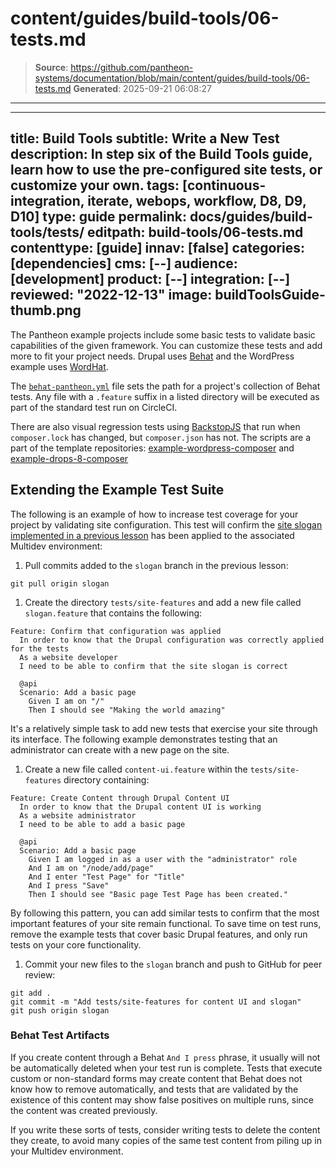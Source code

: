 # content/guides/build-tools/06-tests.md

> **Source**: https://github.com/pantheon-systems/documentation/blob/main/content/guides/build-tools/06-tests.md
> **Generated**: 2025-09-21 06:08:27

---

---
title: Build Tools
subtitle: Write a New Test
description: In step six of the Build Tools guide, learn how to use the pre-configured site tests, or customize your own.
tags: [continuous-integration, iterate, webops, workflow, D8, D9, D10]
type: guide
permalink: docs/guides/build-tools/tests/
editpath: build-tools/06-tests.md
contenttype: [guide]
innav: [false]
categories: [dependencies]
cms: [--]
audience: [development]
product: [--]
integration: [--]
reviewed: "2022-12-13"
image: buildToolsGuide-thumb.png
---

The Pantheon example projects include some basic tests to validate basic capabilities of the given framework. You can customize these tests and add more to fit your project needs. Drupal uses [Behat](http://behat.org/en/latest/) and the WordPress example uses [WordHat](https://github.com/paulgibbs/behat-wordpress-extension).

The [`behat-pantheon.yml`](https://github.com/pantheon-systems/example-drops-8-composer/blob/master/tests/behat/behat-pantheon.yml) file sets the path for a project's collection of Behat tests. Any file with a `.feature` suffix in a listed directory will be executed as part of the standard test run on CircleCI.

There are also visual regression tests using [BackstopJS](https://github.com/garris/BackstopJS) that run when `composer.lock` has changed, but `composer.json` has not. The scripts are a part of the template repositories: [example-wordpress-composer](https://github.com/pantheon-systems/example-wordpress-composer) and [example-drops-8-composer](https://github.com/pantheon-systems/example-drops-8-composer)

## Extending the Example Test Suite

The following is an example of how to increase test coverage for your project by validating site configuration. This test will confirm the [site slogan implemented in a previous lesson](/guides/build-tools/pr-workflow#create-a-pull-request) has been applied to the associated Multidev environment:

1. Pull commits added to the `slogan` branch in the previous lesson:

  ```bash{promptUser: user}
  git pull origin slogan
  ```

1. Create the directory `tests/site-features` and add a new file called `slogan.feature` that contains the following:

  ```gherkin
  Feature: Confirm that configuration was applied
    In order to know that the Drupal configuration was correctly applied for the tests
    As a website developer
    I need to be able to confirm that the site slogan is correct

    @api
    Scenario: Add a basic page
      Given I am on "/"
      Then I should see "Making the world amazing"
  ```

  It's a relatively simple task to add new tests that exercise your site through its interface. The following example demonstrates testing that an administrator can create with a new page on the site.

1. Create a new file called `content-ui.feature` within the `tests/site-features` directory containing:

  ```gherkin
  Feature: Create Content through Drupal Content UI
    In order to know that the Drupal content UI is working
    As a website administrator
    I need to be able to add a basic page

    @api
    Scenario: Add a basic page
      Given I am logged in as a user with the "administrator" role
      And I am on "/node/add/page"
      And I enter "Test Page" for "Title"
      And I press "Save"
      Then I should see "Basic page Test Page has been created."
  ```

  By following this pattern, you can add similar tests to confirm that the most important features of your site remain functional. To save time on test runs, remove the example tests that cover basic Drupal features, and only run tests on your core functionality.

1. Commit your new files to the `slogan` branch and push to GitHub for peer review:

  ```bash{promptUser: user}
  git add .
  git commit -m "Add tests/site-features for content UI and slogan"
  git push origin slogan
  ```

### Behat Test Artifacts

If you create content through a Behat `And I press` phrase, it usually will not be automatically deleted when your test run is complete. Tests that execute custom or non-standard forms may create content that Behat does not know how to remove automatically, and tests that are validated by the existence of this content may show false positives on multiple runs, since the content was created previously.

If you write these sorts of tests, consider writing tests to delete the content they create, to avoid many copies of the same test content from piling up in your Multidev environment.
